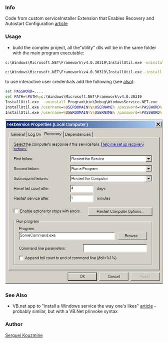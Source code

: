 ### Info

Code from custom serviceInstaller Extension that Enables Recovery and Autostart Configuration [article](https://www.codeproject.com/Articles/6164/A-ServiceInstaller-Extension-That-Enables-Recovery)


### Usage
* build the complex project, all the"utility" dlls will be in the same folder with the main program executable:
```cmd
c:\Windows\Microsoft.NET\Framework\v4.0.30319\InstallUtil.exe -uninstall Program\bin\Debug\WindowsService.NET.exe
```
```cmd
c:\Windows\Microsoft.NET\Framework\v4.0.30319\InstallUtil.exe -install Program\bin\Debug\WindowsService.NET.exe
```
to use interactive user credentials add the following (see [also](https://www.aspsnippets.com/Articles/Install-Windows-Service-silently-without-entering-Username-and-Password-using-InstallUtilexe-from-Command-Prompt-Line.aspx)):


```cmd
set PASSWORD=....
set PATH=%PATH%;c:\Windows\Microsoft.NET\Framework\v4.0.30319
InstallUtil.exe  -uninstall Program\bin\Debug\WindowsService.NET.exe
InstallUtil.exe /username=%USERDOMAIN%\%USERNAME% /password=%PASSWORD% -install Program\bin\Debug\WindowsService.NET.exe
InstallUtil.exe /username=%USERDOMAIN%\%USERNAME% /password=%PASSWORD% /unattend Program\bin\Debug\WindowsService.NET.exe
```

![Recovery Property Screen](https://github.com/sergueik/powershell_samples/blob/master/external/csharp/simple-recoverable-service/screenshots/capture_recovery_options.png)

### See Also
  * VB.net app to "install a Windows service the way one's likes" [article](https://www.codeproject.com/Articles/5338/Install-a-Windows-service-the-way-YOU-want-to) -  probably similar, but with a VB.Net p/invoke syntax


### Author
[Serguei Kouzmine](kouzmine_serguei@yahoo.com)

